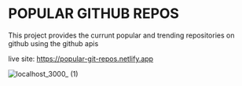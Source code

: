 # POPULAR GITHUB REPOS

This project provides the currunt popular and trending repositories on github using the github apis

live site: https://popular-git-repos.netlify.app

![localhost_3000_ (1)](https://user-images.githubusercontent.com/104224223/170243434-49ce47f3-abc5-4979-aeed-6e327e0f9861.png)

